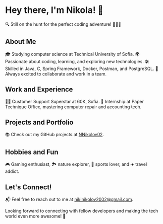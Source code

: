 # Hey there, I'm Nikola! 👋

🔍 Still on the hunt for the perfect coding adventure! 🕵️‍♂️🚀

## About Me
🎓 Studying computer science at Technical University of Sofia.
🌍 Passionate about coding, learning, and exploring new technologies.
🛠️ Skilled in Java, C, Spring Framework, Docker, Postman, and PostgreSQL.
🤝 Always excited to collaborate and work in a team.

## Work and Experience
🧑‍💼 Customer Support Superstar at 60K, Sofia.
🔧 Internship at Paper Technique Office, mastering computer repair and accounting tech.

## Projects and Portfolio
📚 Check out my GitHub projects at [NNikolov02](https://github.com/NNikolov02?tab=repositories).

## Hobbies and Fun
🎮 Gaming enthusiast, 🏞️ nature explorer, 🏀 sports lover, and ✈️ travel addict.

## Let's Connect!
📬 Feel free to reach out to me at nikinikolov2002@gmail.com.

Looking forward to connecting with fellow developers and making the tech world even more awesome! 🌟
